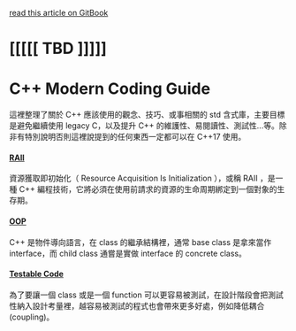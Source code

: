 [read this article on GitBook](https://yarencheng.gitbooks.io/c-modern-coding-guide/content/)

# \[\[\[\[\[ TBD \]\]\]\]\]

# C++ Modern Coding Guide

這裡整理了關於 C++ 應該使用的觀念、技巧、或事相關的 std 含式庫，主要目標是避免繼續使用 legacy C，以及提升 C++ 的維護性、易閱讀性、測試性...等。除非有特別說明否則這裡說提到的任何東西一定都可以在 C++17 使用。

#### [RAII](http://zh.cppreference.com/w/cpp/language/raii)

資源獲取即初始化（ Resource Acquisition Is Initialization ），或稱 RAII ，是一種 C++ 編程技術，它將必須在使用前請求的資源的生命周期綁定到一個對象的生存期。

#### [OOP](https://zh.wikipedia.org/wiki/面向对象程序设计)

C++ 是物件導向語言，在 class 的繼承結構裡，通常 base class 是拿來當作 interface，而 child class 通嘗是實做 interface 的 concrete class。

#### [Testable Code](https://en.wikipedia.org/wiki/Unit_testing)

為了要讓一個 class 或是一個 function 可以更容易被測試，在設計階段會把測試性納入設計考量裡，越容易被測試的程式也會帶來更多好處，例如降低耦合\(coupling\)。

